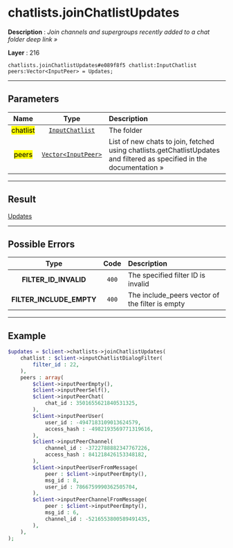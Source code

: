 # chatlists.joinChatlistUpdates

**Description** : *Join channels and supergroups recently added to a chat folder deep link &raquo;*

**Layer** : 216

```tl
chatlists.joinChatlistUpdates#e089f8f5 chatlist:InputChatlist peers:Vector<InputPeer> = Updates;
```

---

## Parameters

| Name | Type | Description |
| :---: | :---: | :--- |
| <mark>chatlist</mark> | [`InputChatlist`](type/InputChatlist) | The folder |
| <mark>peers</mark> | [`Vector<InputPeer>`](type/InputPeer) | List of new chats to join, fetched using chatlists.getChatlistUpdates and filtered as specified in the documentation » |

---

## Result

[Updates](type/Updates)

---

## Possible Errors

| Type | Code | Description |
| :---: | :---: | :--- |
| **FILTER_ID_INVALID** | `400` | The specified filter ID is invalid |
| **FILTER_INCLUDE_EMPTY** | `400` | The include_peers vector of the filter is empty |

---

## Example

```php
$updates = $client->chatlists->joinChatlistUpdates(
	chatlist : $client->inputChatlistDialogFilter(
		filter_id : 22,
	),
	peers : array(
		$client->inputPeerEmpty(),
		$client->inputPeerSelf(),
		$client->inputPeerChat(
			chat_id : 3501655621840531325,
		),
		$client->inputPeerUser(
			user_id : -4947183109013624579,
			access_hash : -4982193569771319616,
		),
		$client->inputPeerChannel(
			channel_id : -3722788882347767226,
			access_hash : 841218426153348182,
		),
		$client->inputPeerUserFromMessage(
			peer : $client->inputPeerEmpty(),
			msg_id : 8,
			user_id : 7866759990362505704,
		),
		$client->inputPeerChannelFromMessage(
			peer : $client->inputPeerEmpty(),
			msg_id : 6,
			channel_id : -5216553800589491435,
		),
	),
);
```